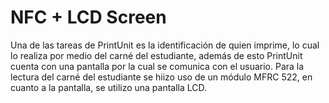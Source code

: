 # NFC  + LCD Screen

Una de las tareas de PrintUnit es la identificación de quien imprime, lo cual lo realiza por medio del carné del estudiante, además de esto PrintUnit cuenta con una pantalla por la cual se comunica con el usuario. Para la lectura del carné del estudiante se hiizo uso de un módulo MFRC 522, en cuanto a la pantalla, se utilizo una pantalla LCD.



